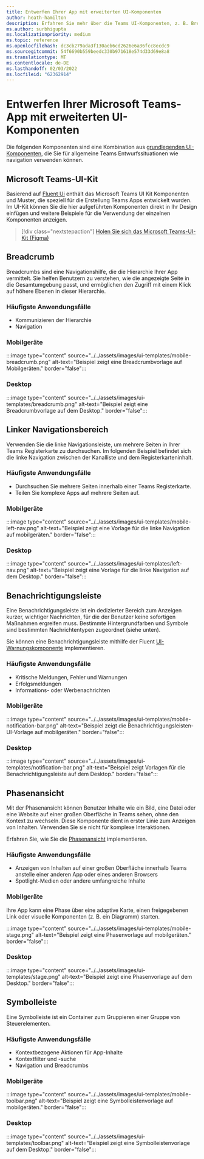 ```yaml
---
title: Entwerfen Ihrer App mit erweiterten UI-Komponenten
author: heath-hamilton
description: Erfahren Sie mehr über die Teams UI-Komponenten, z. B. Breadcrumbs, Benachrichtigungsleiste, Phasenansicht sowie relevante Anwendungsfälle.
ms.author: surbhigupta
ms.localizationpriority: medium
ms.topic: reference
ms.openlocfilehash: dc3cb279ada3f130aeb6cd2626e6a36fcc8ecdc9
ms.sourcegitcommit: 54f6690b559beedc330b971618e574d33d69e8a8
ms.translationtype: MT
ms.contentlocale: de-DE
ms.lasthandoff: 02/03/2022
ms.locfileid: "62362914"
---
```

# <a name="designing-your-microsoft-teams-app-with-advanced-ui-components"></a>Entwerfen Ihrer Microsoft Teams-App mit erweiterten UI-Komponenten

Die folgenden Komponenten sind eine Kombination aus [grundlegenden UI-Komponenten](~/concepts/design/design-teams-app-basic-ui-components.md), die Sie für allgemeine Teams Entwurfssituationen wie navigation verwenden können.

## <a name="microsoft-teams-ui-kit"></a>Microsoft Teams-UI-Kit

Basierend auf <a href="https://fluentsite.z22.web.core.windows.net/" target="_blank">Fluent Ui</a> enthält das Microsoft Teams UI Kit Komponenten und Muster, die speziell für die Erstellung Teams Apps entwickelt wurden. Im UI-Kit können Sie die hier aufgeführten Komponenten direkt in Ihr Design einfügen und weitere Beispiele für die Verwendung der einzelnen Komponenten anzeigen.

> [!div class="nextstepaction"]
> [Holen Sie sich das Microsoft Teams-UI-Kit (Figma)](https://www.figma.com/community/file/916836509871353159)

## <a name="breadcrumb"></a>Breadcrumb

Breadcrumbs sind eine Navigationshilfe, die die Hierarchie Ihrer App vermittelt. Sie helfen Benutzern zu verstehen, wie die angezeigte Seite in die Gesamtumgebung passt, und ermöglichen den Zugriff mit einem Klick auf höhere Ebenen in dieser Hierarchie.

### <a name="top-use-cases"></a>Häufigste Anwendungsfälle

* Kommunizieren der Hierarchie
* Navigation

### <a name="mobile"></a>Mobilgeräte

:::image type="content" source="../../assets/images/ui-templates/mobile-breadcrumb.png" alt-text="Beispiel zeigt eine Breadcrumbvorlage auf Mobilgeräten." border="false":::

### <a name="desktop"></a>Desktop

:::image type="content" source="../../assets/images/ui-templates/breadcrumb.png" alt-text="Beispiel zeigt eine Breadcrumbvorlage auf dem Desktop." border="false":::

## <a name="left-nav"></a>Linker Navigationsbereich

Verwenden Sie die linke Navigationsleiste, um mehrere Seiten in Ihrer Teams Registerkarte zu durchsuchen. Im folgenden Beispiel befindet sich die linke Navigation zwischen der Kanalliste und dem Registerkarteninhalt.

### <a name="top-use-cases"></a>Häufigste Anwendungsfälle

* Durchsuchen Sie mehrere Seiten innerhalb einer Teams Registerkarte.
* Teilen Sie komplexe Apps auf mehrere Seiten auf.

### <a name="mobile"></a>Mobilgeräte

:::image type="content" source="../../assets/images/ui-templates/mobile-left-nav.png" alt-text="Beispiel zeigt eine Vorlage für die linke Navigation auf mobilgeräten." border="false":::

### <a name="desktop"></a>Desktop

:::image type="content" source="../../assets/images/ui-templates/left-nav.png" alt-text="Beispiel zeigt eine Vorlage für die linke Navigation auf dem Desktop." border="false":::

## <a name="notification-bar"></a>Benachrichtigungsleiste

Eine Benachrichtigungsleiste ist ein dedizierter Bereich zum Anzeigen kurzer, wichtiger Nachrichten, für die der Benutzer keine sofortigen Maßnahmen ergreifen muss. Bestimmte Hintergrundfarben und Symbole sind bestimmten Nachrichtentypen zugeordnet (siehe unten).

Sie können eine Benachrichtigungsleiste mithilfe der Fluent [UI-Warnungskomponente](https://fluentsite.z22.web.core.windows.net/0.59.0/components/alert/definition) implementieren.

### <a name="top-use-cases"></a>Häufigste Anwendungsfälle

* Kritische Meldungen, Fehler und Warnungen
* Erfolgsmeldungen
* Informations- oder Werbenachrichten

### <a name="mobile"></a>Mobilgeräte

:::image type="content" source="../../assets/images/ui-templates/mobile-notification-bar.png" alt-text="Beispiel zeigt die Benachrichtigungsleisten-UI-Vorlage auf mobilgeräten." border="false":::

### <a name="desktop"></a>Desktop

:::image type="content" source="../../assets/images/ui-templates/notification-bar.png" alt-text="Beispiel zeigt Vorlagen für die Benachrichtigungsleiste auf dem Desktop." border="false":::

## <a name="stage-view"></a>Phasenansicht

Mit der Phasenansicht können Benutzer Inhalte wie ein Bild, eine Datei oder eine Website auf einer großen Oberfläche in Teams sehen, ohne den Kontext zu wechseln. Diese Komponente dient in erster Linie zum Anzeigen von Inhalten. Verwenden Sie sie nicht für komplexe Interaktionen.

Erfahren Sie, wie Sie die [Phasenansicht](~/tabs/tabs-link-unfurling.md) implementieren.

### <a name="top-use-cases"></a>Häufigste Anwendungsfälle

* Anzeigen von Inhalten auf einer großen Oberfläche innerhalb Teams anstelle einer anderen App oder eines anderen Browsers
* Spotlight-Medien oder andere umfangreiche Inhalte

### <a name="mobile"></a>Mobilgeräte

Ihre App kann eine Phase über eine adaptive Karte, einen freigegebenen Link oder visuelle Komponenten (z. B. ein Diagramm) starten.

:::image type="content" source="../../assets/images/ui-templates/mobile-stage.png" alt-text="Beispiel zeigt eine Phasenvorlage auf mobilgeräten." border="false":::

### <a name="desktop"></a>Desktop

:::image type="content" source="../../assets/images/ui-templates/stage.png" alt-text="Beispiel zeigt eine Phasenvorlage auf dem Desktop." border="false":::

## <a name="toolbar"></a>Symbolleiste

Eine Symbolleiste ist ein Container zum Gruppieren einer Gruppe von Steuerelementen.

### <a name="top-use-cases"></a>Häufigste Anwendungsfälle

* Kontextbezogene Aktionen für App-Inhalte
* Kontextfilter und -suche
* Navigation und Breadcrumbs

### <a name="mobile"></a>Mobilgeräte

:::image type="content" source="../../assets/images/ui-templates/mobile-toolbar.png" alt-text="Beispiel zeigt eine Symbolleistenvorlage auf mobilgeräten." border="false":::

### <a name="desktop"></a>Desktop

:::image type="content" source="../../assets/images/ui-templates/toolbar.png" alt-text="Beispiel zeigt eine Symbolleistenvorlage auf dem Desktop." border="false":::
